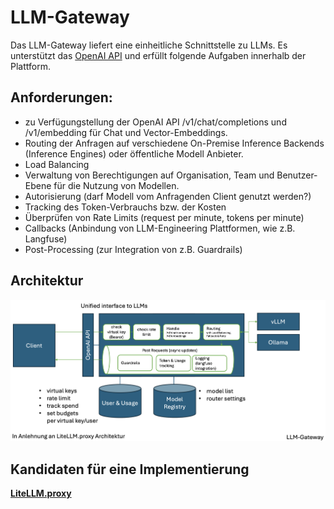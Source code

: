 # LLM-Gateway

Das LLM-Gateway liefert eine einheitliche Schnittstelle zu LLMs. Es unterstützt das [OpenAI API](https://platform.openai.com/docs/overview) und erfüllt folgende Aufgaben innerhalb der Plattform.

## Anforderungen:

- zu Verfügungstellung der OpenAI API /v1/chat/completions und /v1/embedding für Chat und Vector-Embeddings.
- Routing der Anfragen auf verschiedene On-Premise Inference Backends (Inference Engines) oder öffentliche Modell Anbieter.
- Load Balancing
- Verwaltung von Berechtigungen auf Organisation, Team und Benutzer-Ebene für die Nutzung von Modellen.
- Autorisierung (darf Modell vom Anfragenden Client genutzt werden?)
- Tracking des Token-Verbrauchs bzw. der Kosten
- Überprüfen von Rate Limits (request per minute, tokens per minute)
- Callbacks (Anbindung von LLM-Engineering Plattformen, wie z.B. Langfuse)
- Post-Processing (zur Integration von z.B. Guardrails)

## Architektur

![image](llm_gateway.png)


## Kandidaten für eine Implementierung

**[LiteLLM.proxy](https://docs.litellm.ai/docs/simple_proxy)**
